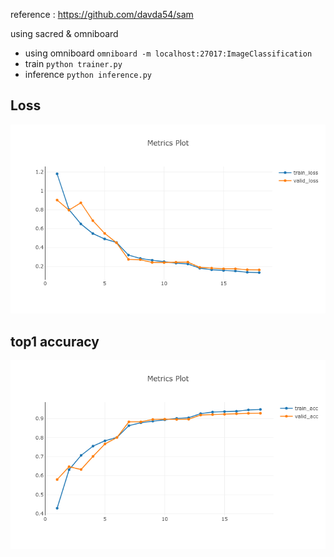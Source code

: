 
reference : https://github.com/davda54/sam

using sacred & omniboard

- using omniboard
  `omniboard -m localhost:27017:ImageClassification`
- train
  `python trainer.py`
- inference
  `python inference.py`

## Loss
![loss](./img/loss.png)

## top1 accuracy
![acc](./img/top1acc.png)
